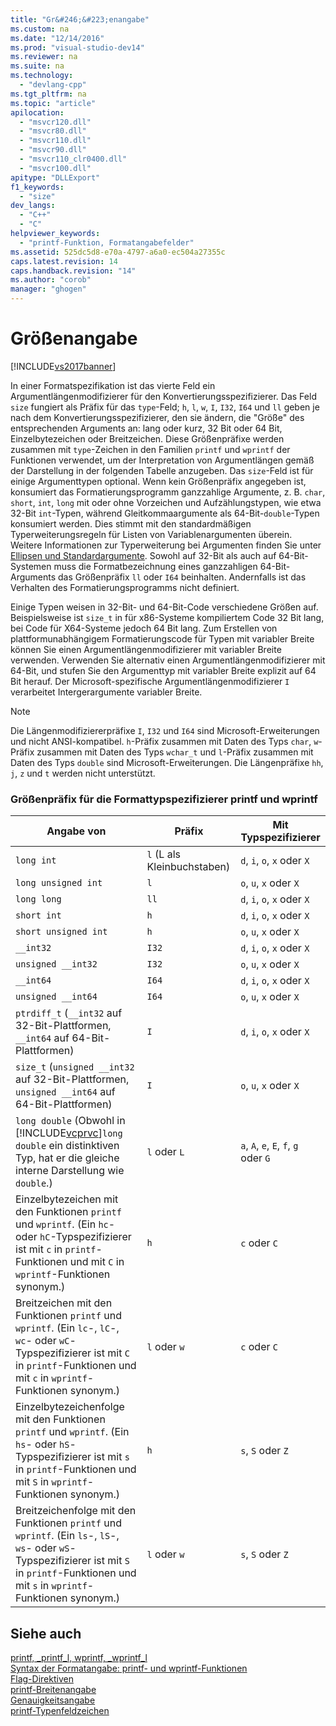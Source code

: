 ```yaml
---
title: "Gr&#246;&#223;enangabe"
ms.custom: na
ms.date: "12/14/2016"
ms.prod: "visual-studio-dev14"
ms.reviewer: na
ms.suite: na
ms.technology: 
  - "devlang-cpp"
ms.tgt_pltfrm: na
ms.topic: "article"
apilocation: 
  - "msvcr120.dll"
  - "msvcr80.dll"
  - "msvcr110.dll"
  - "msvcr90.dll"
  - "msvcr110_clr0400.dll"
  - "msvcr100.dll"
apitype: "DLLExport"
f1_keywords: 
  - "size"
dev_langs: 
  - "C++"
  - "C"
helpviewer_keywords: 
  - "printf-Funktion, Formatangabefelder"
ms.assetid: 525dc5d8-e70a-4797-a6a0-ec504a27355c
caps.latest.revision: 14
caps.handback.revision: "14"
ms.author: "corob"
manager: "ghogen"
---
```

# Gr&#246;&#223;enangabe
[!INCLUDE[vs2017banner](../assembler/inline/includes/vs2017banner.md)]

In einer Formatspezifikation ist das vierte Feld ein Argumentlängenmodifizierer für den Konvertierungsspezifizierer.  Das Feld `size` fungiert als Präfix für das `type`\-Feld; `h`, `l`, `w`, `I`, `I32`, `I64` und `ll` geben je nach dem Konvertierungsspezifizierer, den sie ändern, die "Größe" des entsprechenden Arguments an: lang oder kurz, 32 Bit oder 64 Bit, Einzelbytezeichen oder Breitzeichen.  Diese Größenpräfixe werden zusammen mit `type`\-Zeichen in den Familien `printf` und `wprintf` der Funktionen verwendet, um der Interpretation von Argumentlängen gemäß der Darstellung in der folgenden Tabelle anzugeben.  Das `size`\-Feld ist für einige Argumenttypen optional.  Wenn kein Größenpräfix angegeben ist, konsumiert das Formatierungsprogramm ganzzahlige Argumente, z. B. `char`, `short`, `int`, `long` mit oder ohne Vorzeichen und Aufzählungstypen, wie etwa 32\-Bit `int`\-Typen, während Gleitkommaargumente als 64\-Bit\-`double`\-Typen konsumiert werden.  Dies stimmt mit den standardmäßigen Typerweiterungsregeln für Listen von Variablenargumenten überein.  Weitere Informationen zur Typerweiterung bei Argumenten finden Sie unter [Ellipsen und Standardargumente](../misc/ellipses-and-default-arguments.md).  Sowohl auf 32\-Bit als auch auf 64\-Bit\-Systemen muss die Formatbezeichnung eines ganzzahligen 64\-Bit\-Arguments das Größenpräfix `ll` oder `I64` beinhalten.  Andernfalls ist das Verhalten des Formatierungsprogramms nicht definiert.  
  
 Einige Typen weisen in 32\-Bit\- und 64\-Bit\-Code verschiedene Größen auf.  Beispielsweise ist `size_t` in für x86\-Systeme kompiliertem Code 32 Bit lang, bei Code für X64\-Systeme jedoch 64 Bit lang.  Zum Erstellen von plattformunabhängigem Formatierungscode für Typen mit variabler Breite können Sie einen Argumentlängenmodifizierer mit variabler Breite verwenden.  Verwenden Sie alternativ einen Argumentlängenmodifizierer mit 64\-Bit, und stufen Sie den Argumenttyp mit variabler Breite explizit auf 64 Bit herauf.  Der Microsoft\-spezifische Argumentlängenmodifizierer `I` verarbeitet Intergerargumente variabler Breite.  
  
> [!NOTE]
>  Die Längenmodifiziererpräfixe `I`, `I32` und `I64` sind Microsoft\-Erweiterungen und nicht ANSI\-kompatibel.  `h`\-Präfix zusammen mit Daten des Typs `char`, `w`\-Präfix zusammen mit Daten des Typs `wchar_t` und `l`\-Präfix zusammen mit Daten des Typs `double` sind Microsoft\-Erweiterungen.  Die Längenpräfixe `hh`, `j`, `z` und `t` werden nicht unterstützt.  
  
### Größenpräfix für die Formattypspezifizierer printf und wprintf  
  
|Angabe von|Präfix|Mit Typspezifizierer|  
|----------------|------------|--------------------------|  
|`long int`|`l` \(L als Kleinbuchstaben\)|`d`, `i`, `o`, `x` oder `X`|  
|`long unsigned int`|`l`|`o`, `u`, `x` oder `X`|  
|`long long`|`ll`|`d`, `i`, `o`, `x` oder `X`|  
|`short int`|`h`|`d`, `i`, `o`, `x` oder `X`|  
|`short unsigned int`|`h`|`o`, `u`, `x` oder `X`|  
|`__int32`|`I32`|`d`, `i`, `o`, `x` oder `X`|  
|`unsigned __int32`|`I32`|`o`, `u`, `x` oder `X`|  
|`__int64`|`I64`|`d`, `i`, `o`, `x` oder `X`|  
|`unsigned __int64`|`I64`|`o`, `u`, `x` oder `X`|  
|`ptrdiff_t` \(`__int32` auf 32\-Bit\-Plattformen, `__int64` auf 64\-Bit\-Plattformen\)|`I`|`d`, `i`, `o`, `x` oder `X`|  
|`size_t` \(`unsigned __int32` auf 32\-Bit\-Plattformen, `unsigned __int64` auf 64\-Bit\-Plattformen\)|`I`|`o`, `u`, `x` oder `X`|  
|`long double` \(Obwohl in [!INCLUDE[vcprvc](../build/includes/vcprvc_md.md)]`long double` ein distinktiven Typ, hat er die gleiche interne Darstellung wie `double`.\)|`l` oder `L`|`a`, `A`, `e`, `E`, `f`, `g` oder `G`|  
|Einzelbytezeichen mit den Funktionen `printf` und `wprintf`.  \(Ein `hc`\- oder `hC`\-Typspezifizierer ist mit `c` in `printf`\-Funktionen und mit `C` in `wprintf`\-Funktionen synonym.\)|`h`|`c` oder `C`|  
|Breitzeichen mit den Funktionen `printf` und `wprintf`.  \(Ein `lc`\-, `lC`\-, `wc`\- oder `wC`\-Typspezifizierer ist mit `C` in `printf`\-Funktionen und mit `c` in `wprintf`\-Funktionen synonym.\)|`l` oder `w`|`c` oder `C`|  
|Einzelbytezeichenfolge mit den Funktionen `printf` und `wprintf`.  \(Ein `hs`\- oder `hS`\-Typspezifizierer ist mit `s` in `printf`\-Funktionen und mit `S` in `wprintf`\-Funktionen synonym.\)|`h`|`s`, `S` oder `Z`|  
|Breitzeichenfolge mit den Funktionen `printf` und `wprintf`.  \(Ein `ls`\-, `lS`\-, `ws`\- oder `wS`\-Typspezifizierer ist mit `S` in `printf`\-Funktionen und mit `s` in `wprintf`\-Funktionen synonym.\)|`l` oder `w`|`s`, `S` oder `Z`|  
  
## Siehe auch  
 [printf, \_printf\_l, wprintf, \_wprintf\_l](../c-runtime-library/reference/printf-printf-l-wprintf-wprintf-l.md)   
 [Syntax der Formatangabe: printf\- und wprintf\-Funktionen](../c-runtime-library/format-specification-syntax-printf-and-wprintf-functions.md)   
 [Flag\-Direktiven](../c-runtime-library/flag-directives.md)   
 [printf\-Breitenangabe](../c-runtime-library/printf-width-specification.md)   
 [Genauigkeitsangabe](../c-runtime-library/precision-specification.md)   
 [printf\-Typenfeldzeichen](../c-runtime-library/printf-type-field-characters.md)